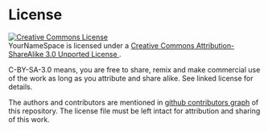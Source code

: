 # License

<a rel="license"
href="http://creativecommons.org/licenses/by-sa/3.0/deed.en_US"><img
alt="Creative Commons License" style="border-width:0"
src="http://i.creativecommons.org/l/by-sa/3.0/88x31.png" /></a><br /><span
xmlns:dct="http://purl.org/dc/terms/" property="dct:title">YourNameSpace</span>
is licensed under a
<a rel="license" href="http://creativecommons.org/licenses/by-sa/3.0/deed.en_US">
Creative Commons Attribution-ShareAlike 3.0 Unported License
</a>.

C-BY-SA-3.0 means, you are free to share, remix and make commercial use of the
work as long as you attribute and share alike. See linked license for details.

The authors and contributors are mentioned in [github contributors graph](graphs/contributors)
of this repository. The license file must be left intact for attribution and
sharing of this work.
